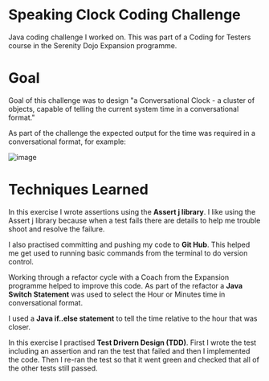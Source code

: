 # Speaking Clock Coding Challenge

Java coding challenge I worked on. This was part of a Coding for Testers course in the Serenity Dojo Expansion programme. 

# Goal

Goal of this challenge was to design "a Conversational Clock - a cluster of objects, capable of telling the current system time in a conversational format."

As part of the challenge the expected output for the time was required in a conversational format, for example: 

![image](https://github.com/Kiwi156/SpeakingClockCodingChallenge/assets/73317499/d59105d2-018a-46dd-914b-c92851e4d981)


# Techniques Learned 

In this exercise I wrote assertions using the **Assert j library**. I like using the Assert j library because when a test fails there are details to help me trouble shoot and resolve the failure. 

I also practised committing and pushing my code to **Git Hub**. This helped me get used to running basic commands from the terminal to do version control. 

Working through a refactor cycle with a Coach from the Expansion programme helped to improve this code. As part of the refactor a **Java Switch Statement** was used to select the Hour or Minutes time in conversational format. 

I used a **Java if..else statement** to tell the time relative to the hour that was closer. 

In this exercise I practised **Test Drivern Design (TDD)**. First I wrote the test including an assertion and ran the test that failed and then I implemented the code. Then I re-ran the test so that it went green and checked that all of the other tests still passed.       

